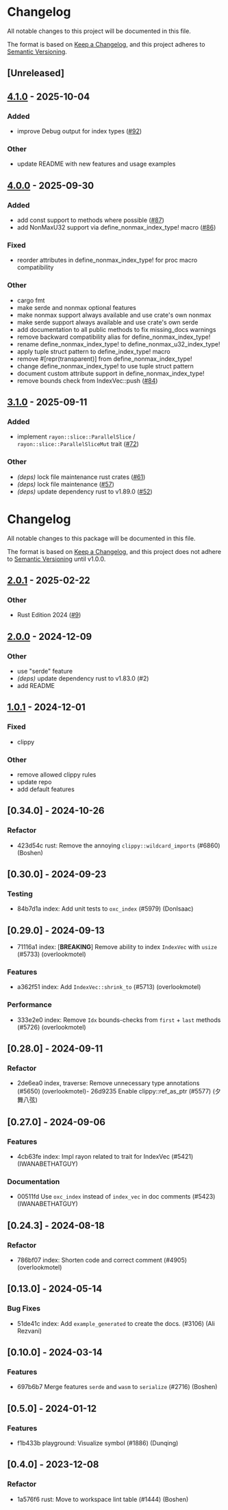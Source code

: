 # Changelog

All notable changes to this project will be documented in this file.

The format is based on [Keep a Changelog](https://keepachangelog.com/en/1.0.0/),
and this project adheres to [Semantic Versioning](https://semver.org/spec/v2.0.0.html).

## [Unreleased]

## [4.1.0](https://github.com/oxc-project/oxc-index-vec/compare/v4.0.0...v4.1.0) - 2025-10-04

### Added

- improve Debug output for index types ([#92](https://github.com/oxc-project/oxc-index-vec/pull/92))

### Other

- update README with new features and usage examples

## [4.0.0](https://github.com/oxc-project/oxc-index-vec/compare/v3.1.0...v4.0.0) - 2025-09-30

### Added

- add const support to methods where possible ([#87](https://github.com/oxc-project/oxc-index-vec/pull/87))
- add NonMaxU32 support via define_nonmax_index_type! macro ([#86](https://github.com/oxc-project/oxc-index-vec/pull/86))

### Fixed

- reorder attributes in define_nonmax_index_type! for proc macro compatibility

### Other

- cargo fmt
- make serde and nonmax optional features
- make nonmax support always available and use crate's own nonmax
- make serde support always available and use crate's own serde
- add documentation to all public methods to fix missing_docs warnings
- remove backward compatibility alias for define_nonmax_index_type!
- rename define_nonmax_index_type! to define_nonmax_u32_index_type!
- apply tuple struct pattern to define_index_type! macro
- remove #[repr(transparent)] from define_nonmax_index_type!
- change define_nonmax_index_type! to use tuple struct pattern
- document custom attribute support in define_nonmax_index_type!
- remove bounds check from IndexVec::push ([#84](https://github.com/oxc-project/oxc-index-vec/pull/84))

## [3.1.0](https://github.com/oxc-project/oxc-index-vec/compare/v3.0.0...v3.1.0) - 2025-09-11

### Added

- implement `rayon::slice::ParallelSlice` / `rayon::slice::ParallelSliceMut` trait ([#72](https://github.com/oxc-project/oxc-index-vec/pull/72))

### Other

- *(deps)* lock file maintenance rust crates ([#61](https://github.com/oxc-project/oxc-index-vec/pull/61))
- *(deps)* lock file maintenance ([#57](https://github.com/oxc-project/oxc-index-vec/pull/57))
- *(deps)* update dependency rust to v1.89.0 ([#52](https://github.com/oxc-project/oxc-index-vec/pull/52))
# Changelog

All notable changes to this package will be documented in this file.

The format is based on [Keep a Changelog](https://keepachangelog.com/en/1.0.0/), and this project does not adhere to [Semantic Versioning](https://semver.org/spec/v2.0.0.html) until v1.0.0.

## [2.0.1](https://github.com/oxc-project/oxc-index-vec/compare/v2.0.0...v2.0.1) - 2025-02-22

### Other

- Rust Edition 2024 ([#9](https://github.com/oxc-project/oxc-index-vec/pull/9))

## [2.0.0](https://github.com/oxc-project/oxc-index-vec/compare/v1.0.1...v2.0.0) - 2024-12-09

### Other

- use "serde" feature
- *(deps)* update dependency rust to v1.83.0 (#2)
- add README

## [1.0.1](https://github.com/oxc-project/oxc-index-vec/compare/v1.0.0...v1.0.1) - 2024-12-01

### Fixed

- clippy

### Other

- remove allowed clippy rules
- update repo
- add default features

## [0.34.0] - 2024-10-26

### Refactor

- 423d54c rust: Remove the annoying `clippy::wildcard_imports` (#6860) (Boshen)

## [0.30.0] - 2024-09-23

### Testing

- 84b7d1a index: Add unit tests to `oxc_index` (#5979) (DonIsaac)

## [0.29.0] - 2024-09-13

- 71116a1 index: [**BREAKING**] Remove ability to index `IndexVec` with `usize` (#5733) (overlookmotel)

### Features

- a362f51 index: Add `IndexVec::shrink_to` (#5713) (overlookmotel)

### Performance

- 333e2e0 index: Remove `Idx` bounds-checks from `first` + `last` methods (#5726) (overlookmotel)

## [0.28.0] - 2024-09-11

### Refactor

- 2de6ea0 index, traverse: Remove unnecessary type annotations (#5650) (overlookmotel)- 26d9235 Enable clippy::ref_as_ptr  (#5577) (夕舞八弦)

## [0.27.0] - 2024-09-06

### Features

- 4cb63fe index: Impl rayon related to trait for IndexVec (#5421) (IWANABETHATGUY)

### Documentation
- 00511fd Use `oxc_index` instead of `index_vec` in doc comments (#5423) (IWANABETHATGUY)

## [0.24.3] - 2024-08-18

### Refactor

- 786bf07 index: Shorten code and correct comment (#4905) (overlookmotel)

## [0.13.0] - 2024-05-14

### Bug Fixes

- 51de41c index: Add `example_generated` to create the docs. (#3106) (Ali Rezvani)

## [0.10.0] - 2024-03-14

### Features
- 697b6b7 Merge features `serde` and `wasm` to `serialize` (#2716) (Boshen)

## [0.5.0] - 2024-01-12

### Features

- f1b433b playground: Visualize symbol (#1886) (Dunqing)

## [0.4.0] - 2023-12-08

### Refactor

- 1a576f6 rust: Move to workspace lint table (#1444) (Boshen)

